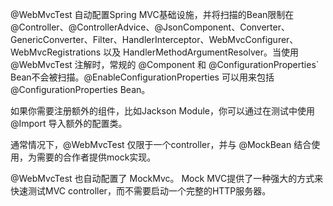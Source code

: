 @WebMvcTest 自动配置Spring MVC基础设施，并将扫描的Bean限制在
@Controller、@ControllerAdvice、@JsonComponent、Converter、GenericConverter、Filter、HandlerInterceptor、WebMvcConfigurer、WebMvcRegistrations
以及 HandlerMethodArgumentResolver。当使用 @WebMvcTest 注解时，常规的 @Component 和 @ConfigurationProperties`
Bean不会被扫描。@EnableConfigurationProperties 可以用来包括 @ConfigurationProperties Bean。

如果你需要注册额外的组件，比如Jackson Module，你可以通过在测试中使用 @Import 导入额外的配置类。

通常情况下，@WebMvcTest 仅限于一个controller，并与 @MockBean 结合使用，为需要的合作者提供mock实现。

@WebMvcTest 也自动配置了 MockMvc。 Mock MVC提供了一种强大的方式来快速测试MVC controller，而不需要启动一个完整的HTTP服务器。